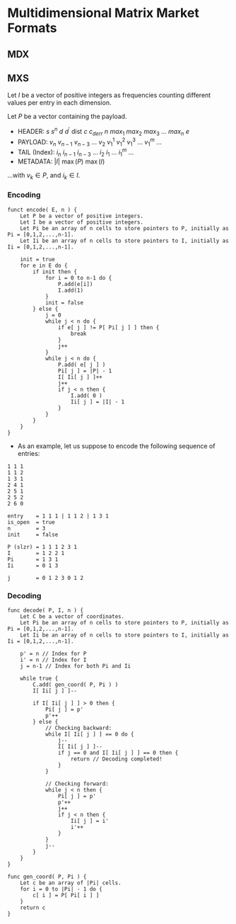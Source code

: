# Multidimensional Matrix Market Formats

## MDX
<!-- TODO -->

## MXS

Let $I$ be a vector of positive integers as frequencies counting different values per entry in each dimension.

Let $P$ be a vector containing the payload. 

- HEADER: $s$ $s^n$ $d$ $d^{\prime}$ $\text{dist}$ $c$ $c_{derr}$ $n$ $max_1$ $max_2$ $max_3$ $...$ $max_n$ $e$
- PAYLOAD: $v_{n}$ $v_{n-1}$ $v_{n-3}$ $...$ $v_{2}$ $v^1_{1}$ $v^2_{1}$ $v^3_{1}$ $...$ $v^m_{1}$ $...$ 
- TAIL (Index): $i_{n}$ $i_{n-1}$ $i_{n-3}$ $...$ $i_{2}$ $i_{1}$ $...$ $i^m_{1}$ $...$
- METADATA: $|I|$ $\max{(P)}$ $\max{(I)}$

...with $v_k \in P$, and $i_k \in I$.

### Encoding

```
funct encode( E, n ) {
    Let P be a vector of positive integers.
    Let I be a vector of positive integers.
    Let Pi be an array of n cells to store pointers to P, initially as Pi = [0,1,2,...,n-1].
    Let Ii be an array of n cells to store pointers to I, initially as Ii = [0,1,2,...,n-1].

    init = true
    for e in E do {
        if init then {
            for i = 0 to n-1 do {
                P.add(e[i])
                I.add(1)
            }
            init = false
        } else {
            j = 0
            while j < n do {
                if e[ j ] != P[ Pi[ j ] ] then {
                    break
                }
                j++
            }
            while j < n do {
                P.add( e[ j ] )
                Pi[ j ] = |P| - 1
                I[ Ii[ j ] ]++
                j++
                if j < n then {
                    I.add( 0 )
                    Ii[ j ] = |I| - 1
                } 
            }
        }
    }
}
```

- As an example, let us suppose to encode the following sequence of entries:

```
1 1 1
1 1 2
1 3 1
2 4 1
2 5 1
2 5 2
2 6 0
```
```
entry    = 1 1 1 | 1 1 2 | 1 3 1
is_open  = true
n        = 3
init     = false

P (slzr) = 1 1 1 2 3 1
I        = 1 2 2 1
Pi       = 1 3 1
Ii       = 0 1 3

j        = 0 1 2 3 0 1 2
```


### Decoding

```
func decode( P, I, n ) {
    Let C be a vector of coordinates.
    Let Pi be an array of n cells to store pointers to P, initially as Pi = [0,1,2,...,n-1].
    Let Ii be an array of n cells to store pointers to I, initially as Ii = [0,1,2,...,n-1].

    p' = n // Index for P
    i' = n // Index for I
    j = n-1 // Index for both Pi and Ii

    while true {
        C.add( gen_coord( P, Pi ) )
        I[ Ii[ j ] ]--

        if I[ Ii[ j ] ] > 0 then {
            Pi[ j ] = p'
            p'++
        } else {
            // Checking backward:
            while I[ Ii[ j ] ] == 0 do {
                j--
                I[ Ii[ j ] ]--
                if j == 0 and I[ Ii[ j ] ] == 0 then {
                    return // Decoding completed!
                }
            }
            
            // Checking forward:
            while j < n then {
                Pi[ j ] = p'
                p'++
                j++
                if j < n then {
                    Ii[ j ] = i'
                    i'++
                }
            }
            j--
        }
    }
}

func gen_coord( P, Pi ) {
    Let c be an array of |Pi| cells.
    for i = 0 to |Pi| - 1 do {
        c[ i ] = P[ Pi[ i ] ]
    }
    return c
}
```